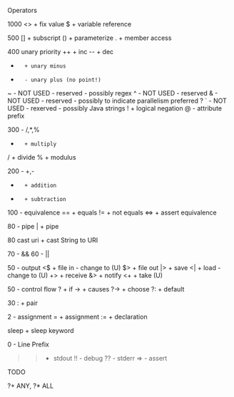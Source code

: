 Operators

1000
<>      + fix value
$       + variable reference

500
[]      + subscript
()      + parameterize
.       + member access

400 unary priority
++      + inc
--      + dec
-       + unary minus
+       - unary plus (no point!)
~       - NOT USED  - reserved - possibly regex
^       - NOT USED  - reserved
&       - NOT USED  - reserved - possibly to indicate parallelism preferred ?
`       - NOT USED  - rexerved - possibly Java strings
!       + logical negation
@       - attribute prefix


300 - /,*,%
*       + multiply
/       + divide
%       + modulus 


200 - +,-
+       + addition
-       + subtraction

100 - equivalence
==      + equals
!=      + not equals
<=>     + assert equivalence



80 - pipe
|       + pipe

80 cast
uri     + cast String to URI

70 - &&
60 - || 


50 - output
<$      + file in - change to (U)
$>      + file out
|>      + save
<|      + load - change to (U)
+>      + receive
&>      + notify
<+      + take  (U)

50 - control flow
?       + if
->      + causes
?->     + choose
?:      + default


30
:       + pair

2 - assignment
=       + assignment
:=      + declaration

sleep   + sleep keyword


0 - Line Prefix
>>  - stdout
!! - debug
?? - stderr
=> - assert

TODO

?+ ANY, ?* ALL
